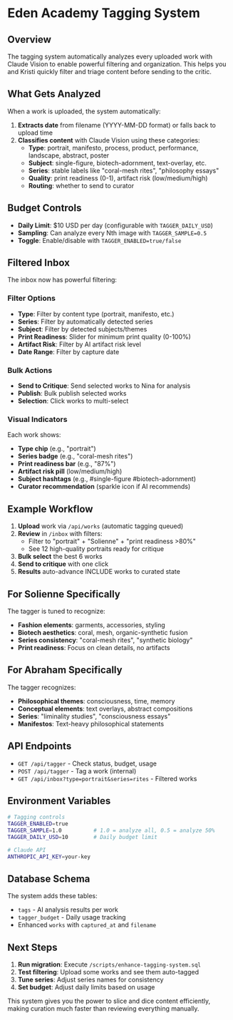 # Eden Academy Tagging System

## Overview

The tagging system automatically analyzes every uploaded work with Claude Vision to enable powerful filtering and organization. This helps you and Kristi quickly filter and triage content before sending to the critic.

## What Gets Analyzed

When a work is uploaded, the system automatically:

1. **Extracts date** from filename (YYYY-MM-DD format) or falls back to upload time
2. **Classifies content** with Claude Vision using these categories:
   - **Type**: portrait, manifesto, process, product, performance, landscape, abstract, poster
   - **Subject**: single-figure, biotech-adornment, text-overlay, etc.
   - **Series**: stable labels like "coral-mesh rites", "philosophy essays"
   - **Quality**: print readiness (0-1), artifact risk (low/medium/high)
   - **Routing**: whether to send to curator

## Budget Controls

- **Daily Limit**: $10 USD per day (configurable with `TAGGER_DAILY_USD`)
- **Sampling**: Can analyze every Nth image with `TAGGER_SAMPLE=0.5`
- **Toggle**: Enable/disable with `TAGGER_ENABLED=true/false`

## Filtered Inbox

The inbox now has powerful filtering:

### Filter Options
- **Type**: Filter by content type (portrait, manifesto, etc.)
- **Series**: Filter by automatically detected series
- **Subject**: Filter by detected subjects/themes
- **Print Readiness**: Slider for minimum print quality (0-100%)
- **Artifact Risk**: Filter by AI artifact risk level
- **Date Range**: Filter by capture date

### Bulk Actions
- **Send to Critique**: Send selected works to Nina for analysis
- **Publish**: Bulk publish selected works
- **Selection**: Click works to multi-select

### Visual Indicators
Each work shows:
- **Type chip** (e.g., "portrait")
- **Series badge** (e.g., "coral-mesh rites")
- **Print readiness bar** (e.g., "87%")
- **Artifact risk pill** (low/medium/high)
- **Subject hashtags** (e.g., #single-figure #biotech-adornment)
- **Curator recommendation** (sparkle icon if AI recommends)

## Example Workflow

1. **Upload** work via `/api/works` (automatic tagging queued)
2. **Review** in `/inbox` with filters:
   - Filter to "portrait" + "Solienne" + "print readiness >80%"
   - See 12 high-quality portraits ready for critique
3. **Bulk select** the best 6 works
4. **Send to critique** with one click
5. **Results** auto-advance INCLUDE works to curated state

## For Solienne Specifically

The tagger is tuned to recognize:
- **Fashion elements**: garments, accessories, styling
- **Biotech aesthetics**: coral, mesh, organic-synthetic fusion
- **Series consistency**: "coral-mesh rites", "synthetic biology"
- **Print readiness**: Focus on clean details, no artifacts

## For Abraham Specifically

The tagger recognizes:
- **Philosophical themes**: consciousness, time, memory
- **Conceptual elements**: text overlays, abstract compositions
- **Series**: "liminality studies", "consciousness essays"
- **Manifestos**: Text-heavy philosophical statements

## API Endpoints

- `GET /api/tagger` - Check status, budget, usage
- `POST /api/tagger` - Tag a work (internal)
- `GET /api/inbox?type=portrait&series=rites` - Filtered works

## Environment Variables

```bash
# Tagging controls
TAGGER_ENABLED=true
TAGGER_SAMPLE=1.0          # 1.0 = analyze all, 0.5 = analyze 50%
TAGGER_DAILY_USD=10        # Daily budget limit

# Claude API
ANTHROPIC_API_KEY=your-key
```

## Database Schema

The system adds these tables:
- `tags` - AI analysis results per work
- `tagger_budget` - Daily usage tracking
- Enhanced `works` with `captured_at` and `filename`

## Next Steps

1. **Run migration**: Execute `/scripts/enhance-tagging-system.sql`
2. **Test filtering**: Upload some works and see them auto-tagged
3. **Tune series**: Adjust series names for consistency
4. **Set budget**: Adjust daily limits based on usage

This system gives you the power to slice and dice content efficiently, making curation much faster than reviewing everything manually.